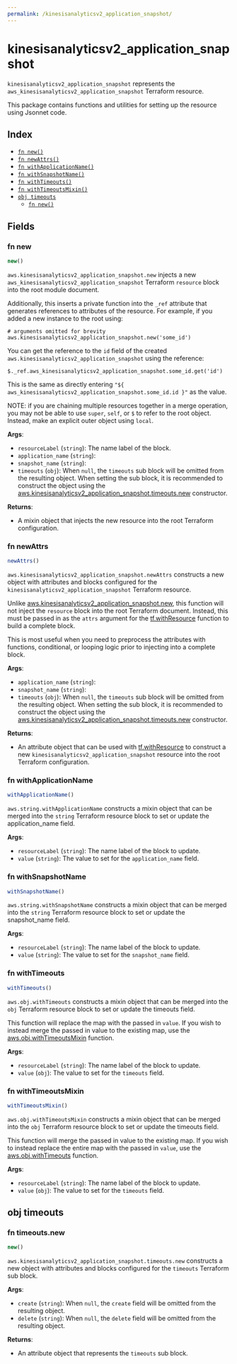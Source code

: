 ```yaml
---
permalink: /kinesisanalyticsv2_application_snapshot/
---
```


# kinesisanalyticsv2_application_snapshot

`kinesisanalyticsv2_application_snapshot` represents the `aws_kinesisanalyticsv2_application_snapshot` Terraform resource.



This package contains functions and utilities for setting up the resource using Jsonnet code.


## Index

* [`fn new()`](#fn-new)
* [`fn newAttrs()`](#fn-newattrs)
* [`fn withApplicationName()`](#fn-withapplicationname)
* [`fn withSnapshotName()`](#fn-withsnapshotname)
* [`fn withTimeouts()`](#fn-withtimeouts)
* [`fn withTimeoutsMixin()`](#fn-withtimeoutsmixin)
* [`obj timeouts`](#obj-timeouts)
  * [`fn new()`](#fn-timeoutsnew)

## Fields

### fn new

```ts
new()
```


`aws.kinesisanalyticsv2_application_snapshot.new` injects a new `aws_kinesisanalyticsv2_application_snapshot` Terraform `resource`
block into the root module document.

Additionally, this inserts a private function into the `_ref` attribute that generates references to attributes of the
resource. For example, if you added a new instance to the root using:

    # arguments omitted for brevity
    aws.kinesisanalyticsv2_application_snapshot.new('some_id')

You can get the reference to the `id` field of the created `aws.kinesisanalyticsv2_application_snapshot` using the reference:

    $._ref.aws_kinesisanalyticsv2_application_snapshot.some_id.get('id')

This is the same as directly entering `"${ aws_kinesisanalyticsv2_application_snapshot.some_id.id }"` as the value.

NOTE: if you are chaining multiple resources together in a merge operation, you may not be able to use `super`, `self`,
or `$` to refer to the root object. Instead, make an explicit outer object using `local`.

**Args**:
  - `resourceLabel` (`string`): The name label of the block.
  - `application_name` (`string`): 
  - `snapshot_name` (`string`): 
  - `timeouts` (`obj`):  When `null`, the `timeouts` sub block will be omitted from the resulting object. When setting the sub block, it is recommended to construct the object using the [aws.kinesisanalyticsv2_application_snapshot.timeouts.new](#fn-kinesisanalyticsv2_application_snapshottimeoutsnew) constructor.

**Returns**:
- A mixin object that injects the new resource into the root Terraform configuration.


### fn newAttrs

```ts
newAttrs()
```


`aws.kinesisanalyticsv2_application_snapshot.newAttrs` constructs a new object with attributes and blocks configured for the `kinesisanalyticsv2_application_snapshot`
Terraform resource.

Unlike [aws.kinesisanalyticsv2_application_snapshot.new](#fn-kinesisanalyticsv2_application_snapshotnew), this function will not inject the `resource`
block into the root Terraform document. Instead, this must be passed in as the `attrs` argument for the
[tf.withResource](https://github.com/tf-libsonnet/core/tree/main/docs#fn-withresource) function to build a complete block.

This is most useful when you need to preprocess the attributes with functions, conditional, or looping logic prior to
injecting into a complete block.

**Args**:
  - `application_name` (`string`): 
  - `snapshot_name` (`string`): 
  - `timeouts` (`obj`):  When `null`, the `timeouts` sub block will be omitted from the resulting object. When setting the sub block, it is recommended to construct the object using the [aws.kinesisanalyticsv2_application_snapshot.timeouts.new](#fn-kinesisanalyticsv2_application_snapshottimeoutsnew) constructor.

**Returns**:
  - An attribute object that can be used with [tf.withResource](https://github.com/tf-libsonnet/core/tree/main/docs#fn-withresource) to construct a new `kinesisanalyticsv2_application_snapshot` resource into the root Terraform configuration.


### fn withApplicationName

```ts
withApplicationName()
```

`aws.string.withApplicationName` constructs a mixin object that can be merged into the `string`
Terraform resource block to set or update the application_name field.



**Args**:
  - `resourceLabel` (`string`): The name label of the block to update.
  - `value` (`string`): The value to set for the `application_name` field.


### fn withSnapshotName

```ts
withSnapshotName()
```

`aws.string.withSnapshotName` constructs a mixin object that can be merged into the `string`
Terraform resource block to set or update the snapshot_name field.



**Args**:
  - `resourceLabel` (`string`): The name label of the block to update.
  - `value` (`string`): The value to set for the `snapshot_name` field.


### fn withTimeouts

```ts
withTimeouts()
```

`aws.obj.withTimeouts` constructs a mixin object that can be merged into the `obj`
Terraform resource block to set or update the timeouts field.

This function will replace the map with the passed in `value`. If you wish to instead merge the
passed in value to the existing map, use the [aws.obj.withTimeoutsMixin](TODO) function.

**Args**:
  - `resourceLabel` (`string`): The name label of the block to update.
  - `value` (`obj`): The value to set for the `timeouts` field.


### fn withTimeoutsMixin

```ts
withTimeoutsMixin()
```

`aws.obj.withTimeoutsMixin` constructs a mixin object that can be merged into the `obj`
Terraform resource block to set or update the timeouts field.

This function will merge the passed in value to the existing map. If you wish
to instead replace the entire map with the passed in `value`, use the [aws.obj.withTimeouts](TODO)
function.


**Args**:
  - `resourceLabel` (`string`): The name label of the block to update.
  - `value` (`obj`): The value to set for the `timeouts` field.


## obj timeouts



### fn timeouts.new

```ts
new()
```


`aws.kinesisanalyticsv2_application_snapshot.timeouts.new` constructs a new object with attributes and blocks configured for the `timeouts`
Terraform sub block.



**Args**:
  - `create` (`string`):  When `null`, the `create` field will be omitted from the resulting object.
  - `delete` (`string`):  When `null`, the `delete` field will be omitted from the resulting object.

**Returns**:
  - An attribute object that represents the `timeouts` sub block.
